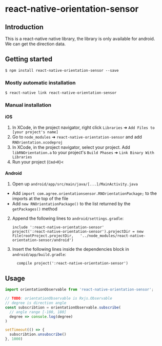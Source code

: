 
# react-native-orientation-sensor

## Introduction

This is a react-native native library, the library is only available for android. We can get the direction data.

## Getting started

`$ npm install react-native-orientation-sensor --save`

### Mostly automatic installation

`$ react-native link react-native-orientation-sensor`

### Manual installation


#### iOS

1. In XCode, in the project navigator, right click `Libraries` ➜ `Add Files to [your project's name]`
2. Go to `node_modules` ➜ `react-native-orientation-sensor` and add `RNOrientation.xcodeproj`
3. In XCode, in the project navigator, select your project. Add `libRNOrientation.a` to your project's `Build Phases` ➜ `Link Binary With Libraries`
4. Run your project (`Cmd+R`)<

#### Android

1. Open up `android/app/src/main/java/[...]/MainActivity.java`
  - Add `import com.agree.orientationsensor.RNOrientationPackage;` to the imports at the top of the file
  - Add `new RNOrientationPackage()` to the list returned by the `getPackages()` method
2. Append the following lines to `android/settings.gradle`:
  	```
  	include ':react-native-orientation-sensor'
  	project(':react-native-orientation-sensor').projectDir = new File(rootProject.projectDir, 	'../node_modules/react-native-orientation-sensor/android')
  	```
3. Insert the following lines inside the dependencies block in `android/app/build.gradle`:
  	```
      compile project(':react-native-orientation-sensor')
  	```


## Usage
```javascript
import orientationObservable from 'react-native-orientation-sensor';

// TODO: orientationObservable is Rxjs.Observable
// degree is direction angle
const subscribtion = orientationObservable.subscribe(
  // angle range [-180, 180]
  degree => console.log(degree)
)

setTimeout(() => {
  subscribtion.unsubscribe()
}, 1000)
```
  